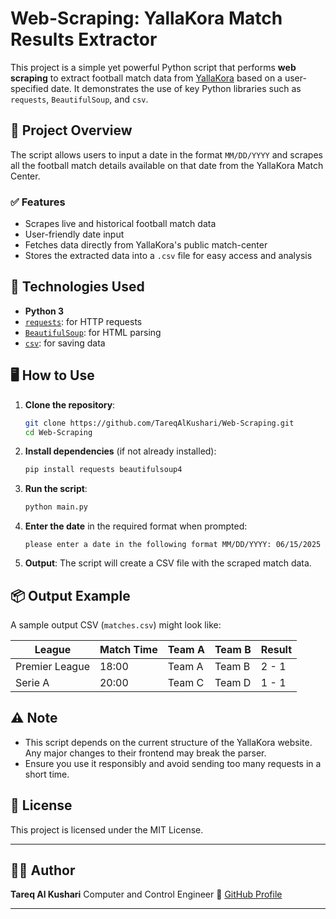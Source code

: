 # Web-Scraping: YallaKora Match Results Extractor

This project is a simple yet powerful Python script that performs **web scraping** to extract football match data from [YallaKora](https://www.yallakora.com/) based on a user-specified date. It demonstrates the use of key Python libraries such as `requests`, `BeautifulSoup`, and `csv`.

## 📌 Project Overview

The script allows users to input a date in the format `MM/DD/YYYY` and scrapes all the football match details available on that date from the YallaKora Match Center.

### ✅ Features
- Scrapes live and historical football match data
- User-friendly date input
- Fetches data directly from YallaKora's public match-center
- Stores the extracted data into a `.csv` file for easy access and analysis

## 📂 Technologies Used

- **Python 3**
- [`requests`](https://docs.python-requests.org/en/latest/): for HTTP requests
- [`BeautifulSoup`](https://www.crummy.com/software/BeautifulSoup/): for HTML parsing
- [`csv`](https://docs.python.org/3/library/csv.html): for saving data

## 🖥 How to Use

1. **Clone the repository**:
   ```bash
   git clone https://github.com/TareqAlKushari/Web-Scraping.git
   cd Web-Scraping
   ```

2. **Install dependencies** (if not already installed):

   ```bash
   pip install requests beautifulsoup4
   ```

3. **Run the script**:

   ```bash
   python main.py
   ```

4. **Enter the date** in the required format when prompted:

   ```
   please enter a date in the following format MM/DD/YYYY: 06/15/2025
   ```

5. **Output**: The script will create a CSV file with the scraped match data.

## 📦 Output Example

A sample output CSV (`matches.csv`) might look like:

| League         | Match Time | Team A | Team B | Result |
| -------------- | ---------- | ------ | ------ | ------ |
| Premier League | 18:00      | Team A | Team B | 2 - 1  |
| Serie A        | 20:00      | Team C | Team D | 1 - 1  |

## ⚠️ Note

* This script depends on the current structure of the YallaKora website. Any major changes to their frontend may break the parser.
* Ensure you use it responsibly and avoid sending too many requests in a short time.

## 📄 License

This project is licensed under the MIT License.

---

## 🙋‍♂️ Author

**Tareq Al Kushari**
Computer and Control Engineer
🔗 [GitHub Profile](https://github.com/TareqAlKushari)

---
